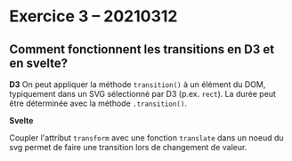# Exercice 3 – 20210312

## Comment fonctionnent les transitions en D3 et en svelte?

**D3**
On peut appliquer la méthode `transition()` à un élément du DOM, typiquement dans un SVG sélectionné par D3 (p.ex. `rect`). La durée peut être déterminée avec la méthode `.transition()`.

**Svelte**

Coupler l'attribut `transform` avec une fonction `translate` dans un noeud du svg permet de faire une transition lors de changement de valeur.